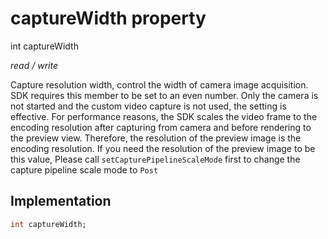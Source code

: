 


# captureWidth property







int captureWidth
  
_<span class="feature">read / write</span>_



<p>Capture resolution width, control the width of camera image acquisition. SDK requires this member to be set to an even number. Only the camera is not started and the custom video capture is not used, the setting is effective. For performance reasons, the SDK scales the video frame to the encoding resolution after capturing from camera and before rendering to the preview view. Therefore, the resolution of the preview image is the encoding resolution. If you need the resolution of the preview image to be this value, Please call <code>setCapturePipelineScaleMode</code> first to change the capture pipeline scale mode to <code>Post</code></p>



## Implementation

```dart
int captureWidth;
```







